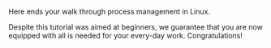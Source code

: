 Here ends your walk through process management in Linux.

Despite this tutorial was aimed at beginners, we guarantee that you are now equipped with all is needed
for your every-day work. Congratulations!